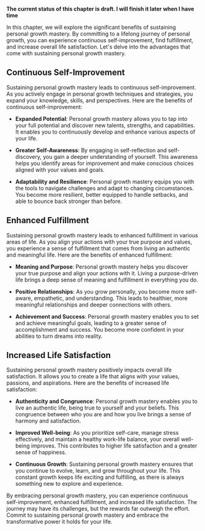 **The current status of this chapter is draft. I will finish it later when I have time**

In this chapter, we will explore the significant benefits of sustaining personal growth mastery. By committing to a lifelong journey of personal growth, you can experience continuous self-improvement, find fulfillment, and increase overall life satisfaction. Let's delve into the advantages that come with sustaining personal growth mastery.

Continuous Self-Improvement
---------------------------

Sustaining personal growth mastery leads to continuous self-improvement. As you actively engage in personal growth techniques and strategies, you expand your knowledge, skills, and perspectives. Here are the benefits of continuous self-improvement:

* **Expanded Potential**: Personal growth mastery allows you to tap into your full potential and discover new talents, strengths, and capabilities. It enables you to continuously develop and enhance various aspects of your life.

* **Greater Self-Awareness**: By engaging in self-reflection and self-discovery, you gain a deeper understanding of yourself. This awareness helps you identify areas for improvement and make conscious choices aligned with your values and goals.

* **Adaptability and Resilience**: Personal growth mastery equips you with the tools to navigate challenges and adapt to changing circumstances. You become more resilient, better equipped to handle setbacks, and able to bounce back stronger than before.

Enhanced Fulfillment
--------------------

Sustaining personal growth mastery leads to enhanced fulfillment in various areas of life. As you align your actions with your true purpose and values, you experience a sense of fulfillment that comes from living an authentic and meaningful life. Here are the benefits of enhanced fulfillment:

* **Meaning and Purpose**: Personal growth mastery helps you discover your true purpose and align your actions with it. Living a purpose-driven life brings a deep sense of meaning and fulfillment in everything you do.

* **Positive Relationships**: As you grow personally, you become more self-aware, empathetic, and understanding. This leads to healthier, more meaningful relationships and deeper connections with others.

* **Achievement and Success**: Personal growth mastery enables you to set and achieve meaningful goals, leading to a greater sense of accomplishment and success. You become more confident in your abilities to turn dreams into reality.

Increased Life Satisfaction
---------------------------

Sustaining personal growth mastery positively impacts overall life satisfaction. It allows you to create a life that aligns with your values, passions, and aspirations. Here are the benefits of increased life satisfaction:

* **Authenticity and Congruence**: Personal growth mastery enables you to live an authentic life, being true to yourself and your beliefs. This congruence between who you are and how you live brings a sense of harmony and satisfaction.

* **Improved Well-being**: As you prioritize self-care, manage stress effectively, and maintain a healthy work-life balance, your overall well-being improves. This contributes to higher life satisfaction and a greater sense of happiness.

* **Continuous Growth**: Sustaining personal growth mastery ensures that you continue to evolve, learn, and grow throughout your life. This constant growth keeps life exciting and fulfilling, as there is always something new to explore and experience.

By embracing personal growth mastery, you can experience continuous self-improvement, enhanced fulfillment, and increased life satisfaction. The journey may have its challenges, but the rewards far outweigh the effort. Commit to sustaining personal growth mastery and embrace the transformative power it holds for your life.

